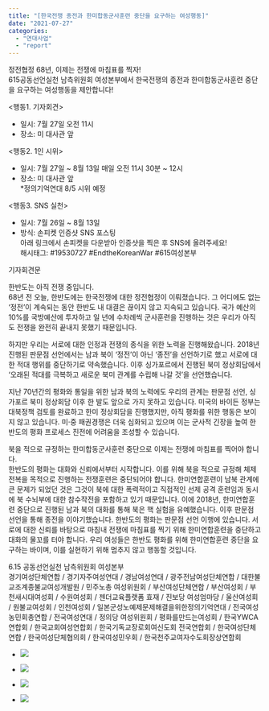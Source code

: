 ```yaml
---
title: "[한국전쟁 종전과 한미합동군사훈련 중단을 요구하는 여성행동]"
date: "2021-07-27"
categories: 
  - "연대사업"
  - "report"
---
```


정전협정 68년, 이제는 전쟁에 마침표를 찍자!  
615공동선언실천 남측위원회 여성본부에서 한국전쟁의 종전과 한미합동군사훈련 중단을 요구하는 여성행동을 제안합니다!

<행동1. 기자회견>

- 일시: 7월 27일 오전 11시
- 장소: 미 대사관 앞

<행동2. 1인 시위>

- 일시: 7월 27일 ~ 8월 13일 매일 오전 11시 30분 ~ 12시
- 장소: 미 대사관 앞  
    \*정의기억연대 8/5 시위 예정

<행동3. SNS 실천>

- 일시: 7월 26일 ~ 8월 13일
- 방식: 손피켓 인증샷 SNS 포스팅  
    아래 링크에서 손피켓을 다운받아 인증샷을 찍은 후 SNS에 올려주세요!  
    해시태그: #19530727 #EndtheKoreanWar #615여성본부

기자회견문

한반도는 아직 전쟁 중입니다.  
68년 전 오늘, 한반도에는 한국전쟁에 대한 정전협정이 이뤄졌습니다. 그 어디에도 없는 ‘정전’이 계속되는 동안 한반도 내 대결은 끊이지 않고 지속되고 있습니다. 국가 예산의 10%를 국방예산에 투자하고 일 년에 수차례씩 군사훈련을 진행하는 것은 우리가 아직도 전쟁을 완전히 끝내지 못했기 때문입니다.

하지만 우리는 서로에 대한 인정과 전쟁의 종식을 위한 노력을 진행해왔습니다. 2018년 진행된 판문점 선언에서는 남과 북이 ‘정전’이 아닌 ‘종전’을 선언하기로 했고 서로에 대한 적대 행위를 중단하기로 약속했습니다. 이후 싱가포르에서 진행된 북미 정상회담에서 ‘오래된 적대를 극복하고 새로운 북미 관계를 수립해 나갈 것’을 선언했습니다.

지난 70년간의 평화와 통일을 위한 남과 북의 노력에도 우리의 관계는 판문점 선언, 싱가포르 북미 정상회담 이후 한 발도 앞으로 가지 못하고 있습니다. 미국의 바이든 정부는 대북정책 검토를 완료하고 한미 정상회담을 진행했지만, 아직 평화를 위한 행동은 보이지 않고 있습니다. 미·중 패권경쟁은 더욱 심화되고 있으며 이는 군사적 긴장을 높여 한반도의 평화 프로세스 진전에 어려움을 조성할 수 있습니다.

북을 적으로 규정하는 한미합동군사훈련 중단으로 이제는 전쟁에 마침표를 찍어야 합니다.  
한반도의 평화는 대화와 신뢰에서부터 시작합니다. 이를 위해 북을 적으로 규정해 체제전복을 목적으로 진행하는 전쟁훈련은 중단되어야 합니다. 한미연합훈련이 남북 관계에 큰 문제가 되었던 것은 그것이 북에 대한 폭력적이고 직접적인 선제 공격 훈련임과 동시에 북 수뇌부에 대한 참수작전을 포함하고 있기 때문입니다. 이에 2018년, 한미연합훈련 중단으로 진행된 남과 북의 대화를 통해 북은 핵 실험을 유예했습니다. 이후 판문점 선언을 통해 종전을 이야기했습니다. 한반도의 평화는 판문점 선언 이행에 있습니다. 서로에 대한 신뢰를 바탕으로 마침내 전쟁에 마침표를 찍기 위해 한미연합훈련을 중단하고 대화의 물꼬를 터야 합니다. 우리 여성들은 한반도 평화를 위해 한미연합훈련 중단을 요구하는 바이며, 이를 실현하기 위해 멈추지 않고 행동할 것입니다.

6.15 공동선언실천 남측위원회 여성본부  
경기여성단체연합 / 경기자주여성연대 / 경남여성연대 / 광주전남여성단체연합 / 대한불교조계종불교여성개발원 / 민주노총 여성위원회 / 부산여성단체연합 / 부산여성회 / 부천새시대여성회 / 수원여성회 / 젠더교육플랫폼 효재 / 진보당 여성엄마당 / 울산여성회 / 원불교여성회 / 인천여성회 / 일본군성노예제문제해결을위한정의기억연대 / 전국여성농민회총연합 / 전국여성연대 / 정의당 여성위원회 / 평화를만드는여성회 / 한국YWCA연합회 / 한국교회여성연합회 / 한국기독교장로회여신도회 전국연합회 / 한국여성단체연합 / 한국여성단체협의회 / 한국여성민우회 / 한국천주교여자수도회장상연합회

- ![](https://r2.womenandwar.net/2021/07/photo_2021-07-27_11-30-26-1024x512.jpg)
    
- ![](https://r2.womenandwar.net/2021/07/photo_2021-07-27_15-07-37-2-1024x768.jpg)
    
- ![](https://r2.womenandwar.net/2021/07/photo_2021-07-27_15-07-37-1024x768.jpg)
    
- ![](https://r2.womenandwar.net/2021/07/photo_2021-07-27_15-07-38-1024x768.jpg)
